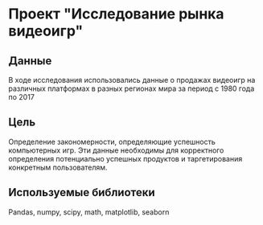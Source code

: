 # Проект "Исследование рынка видеоигр"

## Данные

В ходе исследования использовались данные о продажах видеоигр на различных платформах в разных регионах мира за период с 1980 года по 2017

## Цель

Определение закономерности, определяющие успешность компьютерных игр. 
Эти данные необходимы для корректного определения потенциально успешных продуктов и таргетирования конкретным пользователям.

## Используемые библиотеки

Pandas, numpy, scipy, math, matplotlib, seaborn
